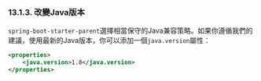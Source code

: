 ### 13.1.3. 改變Java版本 

`spring-boot-starter-parent`選擇相當保守的Java兼容策略。如果你遵循我們的建議，使用最新的Java版本，你可以添加一個`java.version`屬性：
```xml
<properties>
    <java.version>1.8</java.version>
</properties>
```
